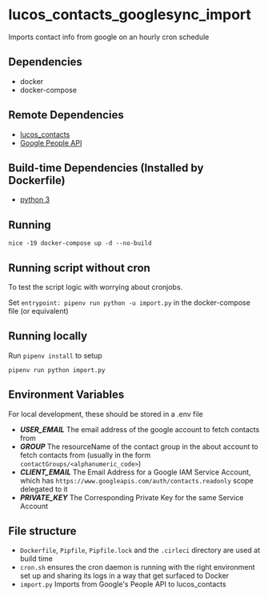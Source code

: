 # lucos_contacts_googlesync_import
Imports contact info from google on an hourly cron schedule

## Dependencies

* docker
* docker-compose

## Remote Dependencies

* [lucos_contacts](https://github.com/lucas42/lucos_contacts)
* [Google People API](https://developers.google.com/people)

## Build-time Dependencies (Installed by Dockerfile)

* [python 3](https://www.python.org/download/releases/3.0/)

## Running
`nice -19 docker-compose up -d --no-build`

## Running script without cron

To test the script logic with worrying about cronjobs.

Set `entrypoint: pipenv run python -u import.py` in the docker-compose file (or equivalent)

## Running locally

Run `pipenv install` to setup

`pipenv run python import.py`


## Environment Variables
For local development, these should be stored in a .env file

* _**USER_EMAIL**_ The email address of the google account to fetch contacts from
* _**GROUP**_ The resourceName of the contact group in the about account to fetch contacts from (usually in the form `contactGroups/<alphanumeric_code>`)
* _**CLIENT_EMAIL**_ The Email Address for a Google IAM Service Account, which has `https://www.googleapis.com/auth/contacts.readonly` scope delegated to it
* _**PRIVATE_KEY**_ The Corresponding Private Key for the same Service Account

## File structure

* `Dockerfile`, `Pipfile`, `Pipfile.lock` and the `.cirleci` directory are used at build time
* `cron.sh` ensures the cron daemon is running with the right environment set up and sharing its logs in a way that get surfaced to Docker
* `import.py` Imports from Google's People API to lucos_contacts